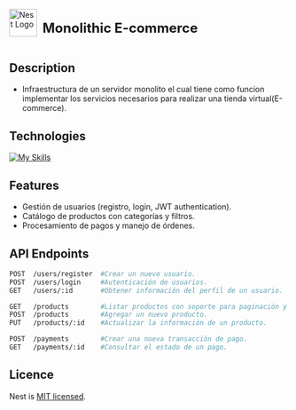 <div style="display: flex; align-items: center; gap: 10px">
  <a href="http://nestjs.com/" target="blank"><img src="https://nestjs.com/img/logo-small.svg" width="50" alt="Nest Logo" /></a>
  <h1 style="font-size: 24px; font-weight: bold;">Monolithic E-commerce</h1>
</div>

## Description
- Infraestructura de un servidor monolito el cual tiene como funcion implementar los servicios necesarios para realizar una tienda virtual(E-commerce).
## Technologies
[![My Skills](https://skillicons.dev/icons?i=nestjs,typescript,prisma,docker,postgres,&perline=6)](https://skillicons.dev)
## Features
- Gestión de usuarios (registro, login, JWT authentication).
- Catálogo de productos con categorías y filtros.
- Procesamiento de pagos y manejo de órdenes.
## API Endpoints
```bash
POST  /users/register  #Crear un nuevo usuario.
POST  /users/login     #Autenticación de usuarios.
GET   /users/:id       #Obtener información del perfil de un usuario.

GET   /products        #Listar productos con soporte para paginación y filtros.
POST  /products        #Agregar un nuevo producto.
PUT   /products/:id    #Actualizar la información de un producto.

POST  /payments        #Crear una nueva transacción de pago.
GET   /payments/:id    #Consultar el estado de un pago.
```
## Licence
Nest is [MIT licensed](https://github.com/nestjs/nest/blob/master/LICENSE).
